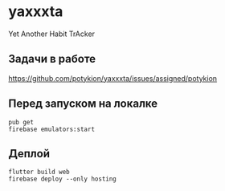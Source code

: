 # yaxxxta

Yet Another Habit TrAcker

## Задачи в работе

https://github.com/potykion/yaxxxta/issues/assigned/potykion

## Перед запуском на локалке

```
pub get
firebase emulators:start
```

## Деплой

```
flutter build web
firebase deploy --only hosting
```